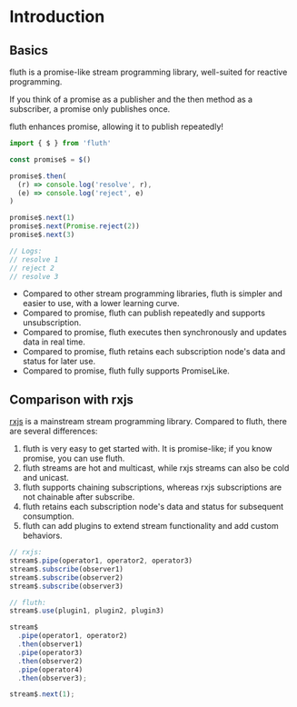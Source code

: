 # Introduction

## Basics

fluth is a promise-like stream programming library, well-suited for reactive programming.

If you think of a promise as a publisher and the then method as a subscriber, a promise only publishes once.

fluth enhances promise, allowing it to publish repeatedly!

```typescript
import { $ } from 'fluth'

const promise$ = $()

promise$.then(
  (r) => console.log('resolve', r),
  (e) => console.log('reject', e)
)

promise$.next(1)
promise$.next(Promise.reject(2))
promise$.next(3)

// Logs:
// resolve 1
// reject 2
// resolve 3
```

- Compared to other stream programming libraries, fluth is simpler and easier to use, with a lower learning curve.
- Compared to promise, fluth can publish repeatedly and supports unsubscription.
- Compared to promise, fluth executes then synchronously and updates data in real time.
- Compared to promise, fluth retains each subscription node's data and status for later use.
- Compared to promise, fluth fully supports PromiseLike.

## Comparison with rxjs

[rxjs](https://rxjs.dev/) is a mainstream stream programming library. Compared to fluth, there are several differences:

1. fluth is very easy to get started with. It is promise-like; if you know promise, you can use fluth.
2. fluth streams are hot and multicast, while rxjs streams can also be cold and unicast.
3. fluth supports chaining subscriptions, whereas rxjs subscriptions are not chainable after subscribe.
4. fluth retains each subscription node's data and status for subsequent consumption.
5. fluth can add plugins to extend stream functionality and add custom behaviors.

```javascript
// rxjs:
stream$.pipe(operator1, operator2, operator3)
stream$.subscribe(observer1)
stream$.subscribe(observer2)
stream$.subscribe(observer3)
```

<!-- prettier-ignore-start -->
```javascript
// fluth:
stream$.use(plugin1, plugin2, plugin3)

stream$
  .pipe(operator1, operator2)
  .then(observer1)
  .pipe(operator3)
  .then(observer2)
  .pipe(operator4)
  .then(observer3);

stream$.next(1);

```
<!-- prettier-ignore-end -->
